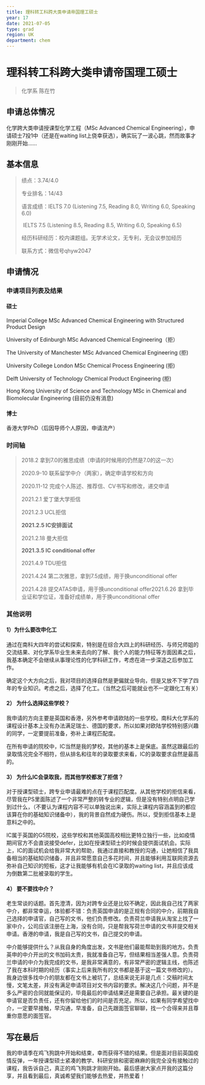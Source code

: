 ```yaml
---
title: 理科转工科跨大类申请帝国理工硕士
year: 17
date: 2021-07-05
type: grad
region: UK
department: chem
---
```


# 理科转工科跨大类申请帝国理工硕士

> 化学系 陈在竹



## 申请总体情况

化学跨大类申请授课型化学工程（MSc Advanced Chemical Engineering），申请硕士7投1中（还是在waiting list上侥幸获选），确实玩了一波心跳，然而故事才刚刚开始……

 

## 基本信息

> 绩点：3.74/4.0
>
> 专业排名：14/43
>
> 语言成绩：IELTS 7.0 (Listening 7.5, Reading 8.0, Writing 6.0, Speaking 6.0)
>
> ​        IELTS 7.5 (Listening 8.5, Reading 8.5, Writing 6.0, Speaking 6.5)
>
> 经历科研经历：校内课题组。无学术论文，无专利，无会议参加经历
>
> 联系方式：微信号qhyw2047

 

## 申请情况

### 申请项目列表及结果

#### 硕士

Imperial College MSc Advanced Chemical Engineering with Structured Product Design

University of Edinburgh MSc Advanced Chemical Engineering（拒）

The University of Manchester MSc Advanced Chemical Engineering (拒)

University College London MSc Chemical Process Engineering (拒)

Delft University of Technology Chemical Product Engineering (拒)

Hong Kong University of Science and Technology MSc in Chemical and Biomolecular Engineering (目前仍没有消息)

 

#### 博士

香港大学PhD（后因导师个人原因，申请流产）

 

### 时间轴

> 2018.2 拿到7.0的雅思成绩（申请的时候用的仍然是7.0的这一次）
>
> 2020.9-10 联系留学中介（两家），确定申请学校和方向
>
> 2020.11-12 完成个人陈述、推荐信、CV书写和修改，递交申请
>
> 2021.2.1 爱丁堡大学拒信
>
> 2021.2.3 UCL拒信
>
> **2021.2.5 IC安排面试**
>
> 2021.2.18 曼大拒信
>
> **2021.3.5 IC conditional offer**
>
> 2021.4.9 TDU拒信
>
> 2021.4.24 第二次雅思，拿到7.5成绩，用于换unconditional offer
>
> 2021.4.28 提交ATAS申请，用于换unconditional offer2021.6.26 拿到毕业证和学位证，准备好成绩单，用于换unconditional offer

 

### 其他说明

#### 1）为什么要改申化工

通过在南科大四年的尝试和探索，特别是在综合大四上的科研经历、与师兄师姐的交流结果、对化学系毕业生未来去向的了解、我个人的能力特征等方面因素之后，我基本确定不会继续从事理论性的化学科研工作，考虑在进一步深造之后参加工作。

确定这个大方向之后，我对项目的选择自然是更偏就业导向，但是又放不下学了四年的专业知识。考虑之后，选择了化工。（当然之后可能就业也不一定跟化工有关）

 

#### **2）** 为什么选择这些学校？

我申请的方向主要是英国和香港，另外参考申请欧陆的一些学校。南科大化学系的课程设计基本上没有办法满足瑞士、德国的要求，所以如果对欧陆学校特别感兴趣的同学，一定要提前准备，弥补上课程匹配度。

在所有申请的院校中，IC当然是我的梦校，其他的基本上是保底。虽然这跟最后的录取情况完全不相符，但从排名和往年的录取要求来看，IC的录取要求自然是最高的。

 

#### **3）** 为什么IC会录取我，而其他学校都发了拒信？

对于授课型硕士，跨专业申请最难的点在于课程匹配度。从其他学校的拒信来看，尽管我在PS里面陈述了一个非常严整的转专业的逻辑，但是没有特别点明自己学到过什么，（不要认为课程内容不可以单独说出来，实际上课程内容涵盖到的都应该算在你的基础知识储备中），我的背景自然成为硬伤。所以，受到拒信基本上是意料之中的。

IC属于英国的G5院校，这些学校和其他英国高校相比更特立独行一些，比如疫情期间官方不会直说接受defer，比如在授课型硕士的时候会提供面试机会。实际上，IC的面试机会给我非常大的帮助，我通过直接和教授的沟通，让她相信了我具备相当的基础知识储备，并且非常愿意自己多花时间，并且能够利用互联网资源去弥补自己知识的短板，这才让我能够有机会在IC录取的waiting list，并且应该成为倒数第二批被录取的学生。

 

#### **4）** 要不要找中介？

老生常谈的话题。首先澄清，因为对跨专业还是比较不确定，因此我自己找了两家中介，都非常幸运，体验都不错：负责英国申请的是正规有合同的中介，前期我自己选择的申请官，自己写的文书，他们负责修改。负责荷兰申请我从淘宝上找了一家中介，公司应该注册在上海，没有合同，只是帮我写荷兰申请的文书并提交相关申请。香港的申请，我是自己写的文书，自己提交的申请。

中介能够提供什么？从我自身的角度出发，文书是他们最能帮助到我的地方。负责英申的中介开出的文书加码太贵，我就准备自己写，但结果相当差强人意。负责荷兰申请的中介为我完成的文书，是我非常满意的，有非常严密的逻辑主线，也陈述了我在本科时期的经历（事实上后来我所有的文书都是基于这一篇文书修改的）。我身边很多找中介的朋友都在文书上被坑了，总结来说无非是几点：交稿时间太慢，文笔太差，并没有满足申请项目对文书内容的要求。解决这几个问题，并不是多么严密的合同就能保证的，毕竟最后的申请结果还是需要自己承担。最关键的是申请官是否负责任，还有你留给他们的时间是否充足。所以，如果有同学希望找中介，一定要早接触，早沟通，早准备，自己先跟面签官聊聊，找一个合得来并且尊重你意愿的面签官。

 

 

## 写在最后

我的申请季在鸡飞狗跳中开始和结束，幸而获得不错的结果。但是面对目前英国疫情反弹，一年授课型硕士紧凑的教学、科研安排和密密麻麻的我完全没有接触过的课程，我告诉自己，真正的鸡飞狗跳才刚刚开始。最后感谢大家点开我的这篇分享，并且看到最后，真诚希望我们能够去热爱，并热爱着！

 